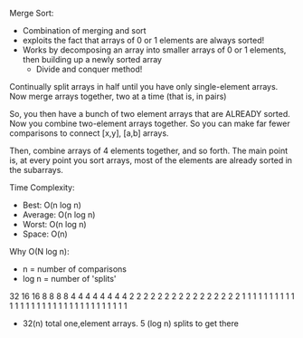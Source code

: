 Merge Sort:

- Combination of merging and sort
- exploits the fact that arrays of 0 or 1 elements are always sorted!
- Works by decomposing an array into smaller arrays of 0 or 1 elements, then building up a newly sorted array
  - Divide and conquer method!

Continually split arrays in half until you have only single-element arrays. Now merge arrays together, two at a time (that is, in pairs)

So, you then have a bunch of two element arrays that are ALREADY sorted. Now you combine two-element arrays together. So you can make far fewer comparisons to connect [x,y], [a,b] arrays.

Then, combine arrays of 4 elements together, and so forth. The main point is, at every point you sort arrays, most of the elements are already sorted in the subarrays.

Time Complexity:

- Best: O(n log n)
- Average: O(n log n)
- Worst: O(n log n)
- Space: O(n)

Why O(N log n):

- n = number of comparisons
- log n = number of 'splits'

32
16 16
8 8 8 8
4 4 4 4 4 4 4 4
2 2 2 2 2 2 2 2 2 2 2 2 2 2 2 2
1 1 1 1 1 1 1 1 1 1 1 1 1 1 1 1 1 1 1 1 1 1 1 1 1 1 1 1 1 1 1 1

- 32(n) total one,element arrays. 5 (log n) splits to get there

